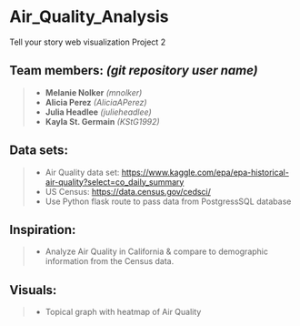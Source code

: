 # Air_Quality_Analysis
Tell your story web visualization Project 2

## **Team members:** *(git repository user name)*
>- **Melanie Nolker** *(mnolker)*
>- **Alicia Perez** *(AliciaAPerez)*
>- **Julia Headlee**  *(julieheadlee)*
>- **Kayla St. Germain** *(KStG1992)*

## **Data sets:**
>- Air Quality data set: https://www.kaggle.com/epa/epa-historical-air-quality?select=co_daily_summary
>- US Census: https://data.census.gov/cedsci/
>- Use Python flask route to pass data from PostgressSQL database

## **Inspiration:**
>- Analyze Air Quality in California & compare to demographic information from the Census data.

## **Visuals:**
>- Topical graph with heatmap of Air Quality
